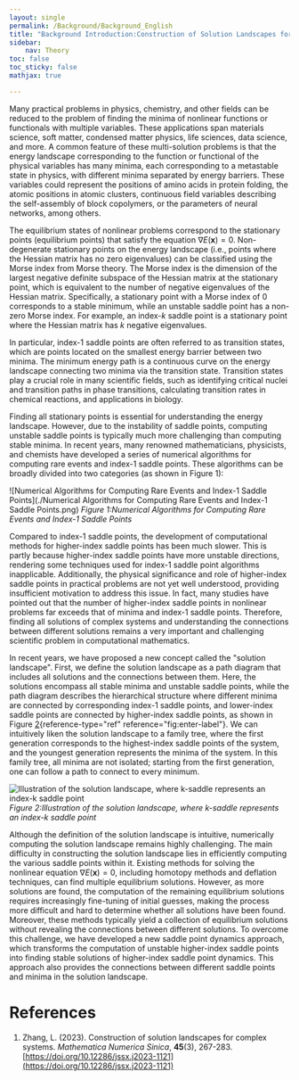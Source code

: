 ```yaml
---
layout: single
permalink: /Background/Background_English
title: "Background Introduction:Construction of Solution Landscapes for Complex Systems"
sidebar:
    nav: Theory
toc: false
toc_sticky: false
mathjax: true

---
```


Many practical problems in physics, chemistry, and other fields can be
reduced to the problem of finding the minima of nonlinear functions or
functionals with multiple variables. These applications span materials
science, soft matter, condensed matter physics, life sciences, data
science, and more. A common feature of these multi-solution problems is
that the energy landscape corresponding to the function or functional of
the physical variables has many minima, each corresponding to a
metastable state in physics, with different minima separated by energy
barriers. These variables could represent the positions of amino acids
in protein folding, the atomic positions in atomic clusters, continuous
field variables describing the self-assembly of block copolymers, or the
parameters of neural networks, among others.

The equilibrium states of nonlinear problems correspond to the
stationary points (equilibrium points) that satisfy the equation
$\nabla E(\boldsymbol{x})=0$. Non-degenerate stationary points on the
energy landscape (i.e., points where the Hessian matrix has no zero
eigenvalues) can be classified using the Morse index from Morse theory.
The Morse index is the dimension of the largest negative definite
subspace of the Hessian matrix at the stationary point, which is
equivalent to the number of negative eigenvalues of the Hessian matrix.
Specifically, a stationary point with a Morse index of 0 corresponds to
a stable minimum, while an unstable saddle point has a non-zero Morse
index. For example, an index-$k$ saddle point is a stationary point
where the Hessian matrix has $k$ negative eigenvalues.

In particular, index-1 saddle points are often referred to as transition
states, which are points located on the smallest energy barrier between
two minima. The minimum energy path is a continuous curve on the energy
landscape connecting two minima via the transition state. Transition
states play a crucial role in many scientific fields, such as
identifying critical nuclei and transition paths in phase transitions,
calculating transition rates in chemical reactions, and applications in
biology.

Finding all stationary points is essential for understanding the energy
landscape. However, due to the instability of saddle points, computing
unstable saddle points is typically much more challenging than computing
stable minima. In recent years, many renowned mathematicians,
physicists, and chemists have developed a series of numerical algorithms
for computing rare events and index-1 saddle points. These algorithms
can be broadly divided into two categories (as shown in Figure 1):

![Numerical Algorithms for Computing Rare Events and Index-1 Saddle Points](./Numerical Algorithms for Computing Rare Events and Index-1 Saddle Points.png)
*Figure 1:Numerical Algorithms for Computing Rare Events and Index-1 Saddle Points*



Compared to index-1 saddle points, the development of computational
methods for higher-index saddle points has been much slower. This is
partly because higher-index saddle points have more unstable directions,
rendering some techniques used for index-1 saddle point algorithms
inapplicable. Additionally, the physical significance and role of
higher-index saddle points in practical problems are not yet well
understood, providing insufficient motivation to address this issue. In
fact, many studies have pointed out that the number of higher-index
saddle points in nonlinear problems far exceeds that of minima and
index-1 saddle points. Therefore, finding all solutions of complex
systems and understanding the connections between different solutions
remains a very important and challenging scientific problem in
computational mathematics.

In recent years, we have proposed a new concept called the \"solution
landscape\". First, we define the solution landscape as a path diagram
that includes all solutions and the connections between them. Here, the
solutions encompass all stable minima and unstable saddle points, while
the path diagram describes the hierarchical structure where different
minima are connected by corresponding index-1 saddle points, and
lower-index saddle points are connected by higher-index saddle points,
as shown in Figure [2](#fig:enter-label){reference-type="ref"
reference="fig:enter-label"}. We can intuitively liken the solution
landscape to a family tree, where the first generation corresponds to
the highest-index saddle points of the system, and the youngest
generation represents the minima of the system. In this family tree, all
minima are not isolated; starting from the first generation, one can
follow a path to connect to every minimum.

![Illustration of the solution landscape, where $k$-saddle represents an index-$k$ saddle point](./解景观的示意图.png)
*Figure 2:Illustration of the solution landscape, where $k$-saddle represents an index-$k$ saddle point*

Although the definition of the solution landscape is intuitive,
numerically computing the solution landscape remains highly challenging.
The main difficulty in constructing the solution landscape lies in
efficiently computing the various saddle points within it. Existing
methods for solving the nonlinear equation $\nabla E(\boldsymbol{x})=0$,
including homotopy methods and deflation techniques, can find multiple
equilibrium solutions. However, as more solutions are found, the
computation of the remaining equilibrium solutions requires increasingly
fine-tuning of initial guesses, making the process more difficult and
hard to determine whether all solutions have been found. Moreover, these
methods typically yield a collection of equilibrium solutions without
revealing the connections between different solutions. To overcome this
challenge, we have developed a new saddle point dynamics approach, which
transforms the computation of unstable higher-index saddle points into
finding stable solutions of higher-index saddle point dynamics. This
approach also provides the connections between different saddle points
and minima in the solution landscape.

# References

1. Zhang, L. (2023). Construction of solution landscapes for complex systems. _Mathematica Numerica Sinica_, ​**45**(3), 267-283. [https://doi.org/10.12286/jssx.j2023-1121](https://doi.org/10.12286/jssx.j2023-1121)
